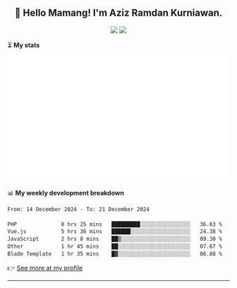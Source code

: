 <h2 align="center">👋 Hello Mamang! I'm Aziz Ramdan Kurniawan.</h2>  
<p align="center">
  <img src="https://komarev.com/ghpvc/?username=azizramdan">
  <img src="https://wakatime.com/badge/user/90056fa0-4c31-4eca-954e-2a3ac05896f9.svg">
</p>
    
⏳ **My stats**  
![](https://raw.githubusercontent.com/azizramdan/github-stats/master/generated/overview.svg#gh-dark-mode-only)

📊 **My weekly development breakdown**
<!--START_SECTION:waka-->

```txt
From: 14 December 2024 - To: 21 December 2024

PHP              8 hrs 25 mins   █████████░░░░░░░░░░░░░░░░   36.63 %
Vue.js           5 hrs 36 mins   ██████░░░░░░░░░░░░░░░░░░░   24.38 %
JavaScript       2 hrs 8 mins    ██▒░░░░░░░░░░░░░░░░░░░░░░   09.30 %
Other            1 hr 45 mins    ██░░░░░░░░░░░░░░░░░░░░░░░   07.67 %
Blade Template   1 hr 35 mins    █▓░░░░░░░░░░░░░░░░░░░░░░░   06.88 %
```

<!--END_SECTION:waka-->
👉 [See more at my profile](https://wakatime.com/@azizramdan)
***
